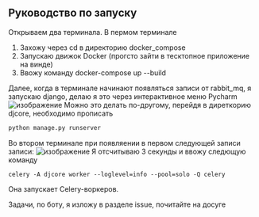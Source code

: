 ## Руководство по запуску
Открываем два терминала. В пермом терминале
1. Захожу через cd в директорию docker_compose
2. Запускаю движок Docker (прогсто зайти в тесктопное приложение на винде)
3. Ввожу команду docker-compose up --build

Далее, когда в терминале начинают появляться записи от rabbit_mq, я запускаю django, делаю я это через интерактивное меню Pycharm
![изображение](https://github.com/user-attachments/assets/bce770d1-0bc0-489c-82e8-13d9203bc5e6)
Можно это делать по-другому, перейдя в диреткорию djcore, необходимо прописать 
```bash
python manage.py runserver
```
Во втором терминале при появляении в первом следующей записи записи:
![изображение](https://github.com/user-attachments/assets/abbaaebc-8948-4be1-abab-befec4436570)
Я отсчитываю 3 секунды и ввожу следющую команду 
```
celery -A djcore worker --loglevel=info --pool=solo -Q celery
```
Она запускает Celery-воркеров.

Задачи, по боту, я изложу в разделе issue, почитайте на досуге
